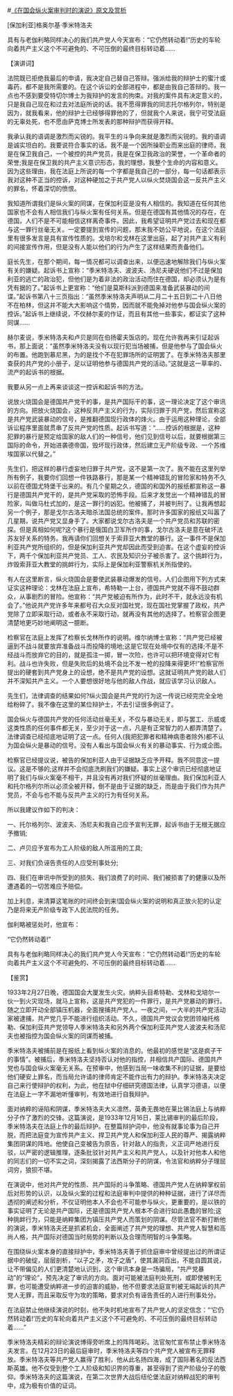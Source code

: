 #[《在国会纵火案审判时的演说》原文及赏析](https://www.vrrw.net/wx/14534.html)

[保加利亚]格奥尔基·季米特洛夫

具有与老伽利略同样决心的我们共产党人今天宣布：“它仍然转动着!”历史的车轮向着共产主义这个不可避免的、不可压倒的最终目标转动着……

【演讲词】

法院既已拒绝我最后的申请，我决定自己替自己答辩。强派给我的辩护士的蜜汁或毒药，都不是我所需要的。在这个诉讼的全部进程中，都是由我自己答辩的。我一点也不感到要受特切尔博士为我辩护的发言的拘束。对我的案件具有决定意义的，只是我自己现在和过去对法庭所说的话。我不愿得罪我的同志托尔格列尔，特别是因为，就我看来，他的辩护士已经够得罪他的了，但就我个人来说，我宁可受法庭的无辜处死，也不愿由萨克博士所发表的那种辩护而获得开释。

我承认我的语调是激烈而尖锐的。我平生的斗争向来就是激烈而尖锐的。我的语调是诚实坦白的。我要说符合事实的话。我不是一个因所操职业而来出庭的律师，我是在保卫我自己，一个被控的共产党员，我是在保卫我政治的荣誉，一个革命者的荣誉;我是在保卫我的共产主义意识形态，我的理想，我整个生命的内容和意义。因为这些理由，我在法庭上所说的每一个字都是我自己的一部分，每一句话都表示我对这种不正当的控诉，对这种硬加之于共产党人以纵火焚烧国会这一反共产主义的罪名，怀着深切的愤恨。

我知道所谓我们是纵火案的同谋，在保加利亚是没有人相信的。我知道在任何其他国家也不会有人相信我们与纵火案有任何关系。但是在德国有其他情况的存在，在德国，人们不是不可能相信这样离奇事件。因此，我希望证明共产党过去和现在都与这一罪行丝毫无关。一定要提到宣传的问题，那末我不妨公平地说，在这个法庭里有很多发言是具有宣传性质的。戈培尔和戈林在这里出庭，起了对共产主义有利的间接宣传作用，但是没有人能以他们的行为产生了这样结果而责备他们。

庭长先生，在那个期间，每一情况都可以调查出来，以便迅速地解除我们与纵火案有关的嫌疑。起诉书上宣称：“季米特洛夫、波波夫、汤尼夫硬说他们不过是保加利亚的逃亡的政治犯，但他们是为着非法的政治活动而住在德国，却必须认为是有凭有据的了。”起诉书上更宣称：“他们是莫斯科派到德国来准备武装暴动的间谍。”起诉书第八十三页指出：“虽然季米特洛夫声明从二月二十五日到二十八日他不在柏林，但这并不能大大影响这个情势，因而就不能免掉对他参与国会纵火案的控诉。”起诉书上继续说，不仅赫尔麦的作证，而且有其他一些事实，都证实了这种同谋……



赫尔麦说，季米特洛夫和卢贝是同在伯扬霍夫饭店的。现在允许我再来引证起诉书，那上面说：“虽然季米特洛夫没有以现行犯当场被捕，但是他参与了国会纵火的布置。他跑到慕尼黑，为的是找个不在犯罪场所的证明罢了。在季米特洛夫那里查获的共产党的小册子，足以证明他参与德国共产党的活动。”这就是这一草率的、流产的起诉书的根据。

我要从另一点上再来谈谈这一控诉和起诉书的方法。

说放火烧国会是德国共产党干的事，是共产国际干的事，这一理论决定了这个审讯的方向。把放火烧国会，这种反共产主义的行为，实际归罪于共产党，然后宣称这是共产党武装暴动的信号，是推翻德国现行政体的烽火。由于运用这种理论，全部诉讼程序里面就贯串了反共产党的性质。起诉书写道：“……控诉的根据是，这种犯罪的暴行是预定给国家的敌人们的一种信号，他们见到信号以后，就要根据第三国际的命令，开始进袭德帝国，毁坏现行政体，然后建立无产阶级专政、一个苏维埃国家以代替之。”

先生们，把这样的暴行虚妄地归罪于共产党，这不是第一次了。我不能在这里列举所有例子，我要你们回想一件铁路暴行，那是某一个精神错乱的冒险家和特务不久以前在德国尤特堡干出来的。有几个星期之久，德国的和国外的报纸都宣称这一暴行是德国共产党干的，是共产党采取的恐怖手段。后来才发觉出一个精神错乱的冒险家，叫做马杜式加的，是这一罪行的凶犯。他被捕了，并被判刑了。让我再想起另一个例子，那是戈尔古洛夫暗杀法国总统的案件。那时许多国家的报纸又叫嚣了几星期，说共产党又显身手了。大家都说戈尔古洛夫是一个共产党员和苏联的密探。但是真相如何呢?这个暴行是俄国白卫军所作的事，戈尔古洛夫是意在破坏法苏友好关系的特务。我再请你们回想关于索菲亚大教堂的暴行。这一事件不是保加利亚共产党所组织的，但是保加利亚共产党却因此而受到迫害。在这个虚妄的控诉下，两千个保加利亚共产党员、工人、农民及知识分子被杀害了。这个挑衅行为，炸毁索菲亚大教堂的挑衅行为，实际上是保加利亚警察机关所指使的。

有人在这里断言，纵火烧国会是要使武装暴动爆发的信号。人们企图用下列方式来证实这种理论：戈林在法庭上宣布，希特勒一上台，德国共产党就不得不鼓动群众，从事剧烈的冒险。他宣称：“共产党被迫有所作为，此时不干，就永远没有机会了。”他说共产党许多年来都号召大众反对国社党，现在国社党掌握了政权，共产党除了立即采取行动，或者永不采取行动，就再没有其他的选择了。检察官企图更清楚地更巧妙地阐明这一臆断。

检察官在法庭上发挥了检察长戈林所作的说明。维尔纳博士宣称：“共产党已经被逼到不战斗就要放弃准备战斗而投降的境地;这是它现在处境中仅有的选择;不是不经战斗而放弃它的目的，就是孤注一掷，冒一次险，也许可以把环境变得对它有利。战斗也许失败，但是失败后的处境不会比不发一枪的投降来得更坏!”检察官所提出的硬套到共产党身上的设想，绝不是共产党的设想。这就证明共产党的敌人们并不深知共产主义。一个人要想很好地与他的敌人作战，就应该学习认识敌人。

先生们，法律调查的结果如何?纵火国会是共产党的行为这一传说已经完完全全地给粉碎了。我不像在这里的某位辩护士，不去引证很多例证了。

国会纵火与德国共产党的任何活动丝毫无关，不仅与暴动无关，即与罢工、示威或这类性质的任何事件都无关，至少对于这一点，凡是有正常智力的人都弄清楚了。法律调查已经彻底地证明了这一点。任何人(我把犯罪者和精神病患者除外)都不认为国会纵火是暴动的信号。没有人看出与国会纵火有关的暴动事实、行为或企图。

检察官已经提议说，被告的保加利亚人由于证据缺乏应予开释。我不同意这一提议。这是不够的;这样并不会彻底洗刷我们的嫌疑。事实上这个审讯已经彻底地证明了我们与纵火案毫不相干，并且没有再对我们怀疑的丝毫理由。我们保加利亚人和托尔格列尔所以必须全被开释，倒不是由于证据的缺乏，而是由于我们作为共产党员，不会与也不能与反共产主义的行为有任何关系。

所以我建议作如下的判决：

一、托尔格列尔、波波夫、汤尼夫和我自己应予宣判无罪，起诉书由于无根无据应予撤销;

二、卢贝应予宣布为工人阶级的敌人所滥用的工具;

三、对我们负诬告责任的人应受刑事处分;

四、我们在审讯中所受到的损失、我们浪费了的时间、我们被损害了的健康以及所遭遇着的一切苦难应予赔偿。

加上利息，来清算这笔账的时间终会到来!国会纵火案的说明和真正放火犯的认定乃是将来无产阶级专政下人民法院的任务。

伽利略被惩处时，他宣布：

“它仍然转动着!”

具有与老伽利略同样决心的我们共产党人今天宣布：“它仍然转动着!”历史的车轮向着共产主义这个不可避免的、不可压倒的最终目标转动着……

【鉴赏】

1933年2月27日晚，德国国会大厦发生火灾。纳粹头目希特勒、戈林和戈培尔一伙一到火灾现场，就马上宣称，这是共产党犯的一件罪行，是共产党暴动的罪行。随之立即开动全部镇压机器，全面搜捕共产党人。一夜之间，一大半的共产党活动家被逮捕，共产党几乎不能进行组织活动。不久，德国共产党议会党团领袖托格勒、保加利亚共产党领导人季米特洛夫和另外两个保加利亚共产党人波波夫和汤尼夫也被指控为国会纵火案的同谋而被捕。

季米特洛夫被捕前是在报纸上看到纵火案的消息的。他最初的感觉是“这是疯子干的事情”。被捕后，季米特洛夫坚持否认对他的指控，并相信共产国际、德国共产党也与国会纵火案毫无关系。在预审中，他感到当局一味收集不利的证据，是要给他们硬安上罪名，而当局允许请的律师肯定不能作出有力的辩护。季米特洛夫决定自己来行使辩护的权利，为此，他在狱中仔细研究德国法律，认真学习德语，以便在法庭上一字不漏地听懂审判，有效地进行自我辩护。

面对纳粹的诬陷和阴谋，季米特洛夫大义凛然，英勇无畏地在莱比锡法庭上与纳粹分子作了激烈的交锋。这篇演说，是1933年12月16日，莱比锡审判的最后阶段，季米特洛夫在法庭上作的最后辩护。在整篇辩护词中，他没有就事论事为自己开脱，而把法庭变为宣传共产主义、捍卫共产党人和保加利亚人民的尊严、揭露纳粹集团阴谋的阵地。他使自己变被告为原告，针对敌人的指责，义正词严地进行反驳，以严密的逻辑推理，逐条批驳针对共产主义和共产党人，以及针对他本人和他的同志们的一切不实之词，深刻揭露了法西斯分子的阴谋，令法官和纳粹分子理屈词穷，狼狈不堪。

在演说中，他对共产党的性质、共产国际的斗争策略、德国共产党人在纳粹掌权前后对形势的认识，以及纵火案的过程和法庭审判中提供的种种证据，进行了详尽而透彻的阐述和分析，不仅证明他本人不会也不可能参与纵火，更重要的，是以铁的事实证明了无论是共产国际，还是德国共产党人根本不会进行如此愚蠢的冒险;这种挑衅行为，只能是纳粹集团为镇压共产党人而策划的阴谋。尽管法官不断打断他的演说，季米特洛夫还是抓紧机会，全面阐述了共产党的理想、共产党人智慧和高尚人格，共产国际对德国当时局势的判断以及合理而明智的斗争策略。

在围绕纵火案本身的直接辩护中，季米特洛夫善于抓住庭审中曾经提出过的所谓证据中的破绽，层层剖析，“以子之矛，攻子之盾”，使其漏洞百出，不能自圆其说，让不带偏见的人们更清楚地认识到，这个审讯本身是一场骗局，“共产党暴动”的“理论”，预先决定了审讯的方向。面对可能被法庭判处死刑，或即使被判无罪，也可能遭受纳粹进一步的迫害的威胁，他不但要求法庭宣判被无端起诉的共产党人无罪，而且采取反守为攻的策略，要求对负有诬告责任的人进行刑事处分。

在法庭禁止他继续演说的时刻，他不失时机地宣布了共产党人的坚定信念：“‘它仍然转动着!’历史的车轮向着共产主义这个不可避免的、不可压倒的最终目标转动着……”

季米特洛夫精彩的辩论演说博得旁听席上的阵阵喝彩。法官匆忙宣布禁止季米特洛夫发言。在12月23日的最后庭审时，季米特洛夫等四个共产党人被宣布无罪释放。季米特洛夫等共产党人赢得了胜利，他从此名扬四海，成了国际著名的反法西斯英雄。他不仅受到整个工人阶级和知识界的尊重，甚至得到了资产阶级分子的敬仰。季米特洛夫的这篇演说，在第二次世界大战后纽伦堡法庭对纳粹战犯的审判中，成为极有价值的证词。

